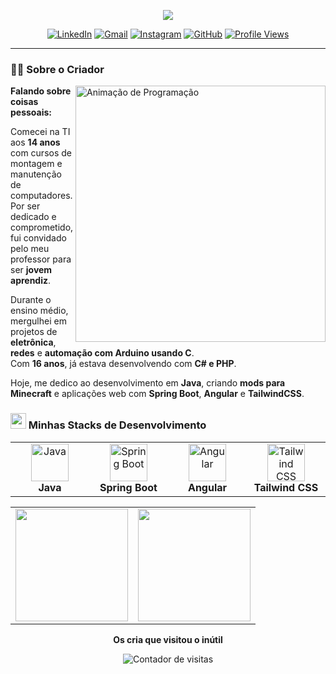 <!-- Cabeçalho animado -->
<p align="center">
  <img src="https://readme-typing-svg.herokuapp.com?font=Fira+Code&weight=700&center=true&vCenter=true&duration=3000&color=1856ED&size=40&width=800&lines=E+aí,+consagrados!+Suave?;Prazer,+eu+sou+o+Carlos!;Só+mais+um+café+e+já+era!;" />
  
</p>

<!-- Contact Section -->
<div align="center">
   <a href="https://www.linkedin.com/in/carlos0ff/" target="_blank"><img src="https://img.shields.io/static/v1?style=for-the-badge&message=LinkedIn&color=0A66C2&logo=LinkedIn&logoColor=FFFFFF&label=" alt="LinkedIn" /></a>
  <a href="mailto:carlosiilva66@gmail.com" target="_blank"><img src="https://img.shields.io/badge/Gmail-D14836?style=for-the-badge&logo=gmail&logoColor=white" alt="Gmail"></a>
  <a href="https://www.instagram.com/carliinhos0f/" target="_blank"><img src="https://img.shields.io/badge/Instagram-E4405F?style=for-the-badge&logo=instagram&logoColor=white" alt="Instagram"></a>
  <a href="https://github.com/carlos0ff" target="_blank"><img src="https://img.shields.io/badge/carlos0ff-%23121011?style=for-the-badge&logo=github&logoColor=white" alt="GitHub"></a>
  <a href="https://github.com/carlos0ff" target="_blank"><img src="https://komarev.com/ghpvc/?username=carlos0ff&label=Visualizações&color=1856ED&style=for-the-badge&logoColor=white" alt="Profile Views"></a>
</div>

---

<!-- About Me Section -->
### 👨‍💻 Sobre o Criador

<!-- GIF animado à direita -->
<img align="right" width="400" height="410" src="https://i.gifer.com/6tXM.gif" alt="Animação de Programação" />

**Falando sobre coisas pessoais:**

Comecei na TI aos **14 anos** com cursos de montagem e manutenção de computadores. Por ser dedicado e comprometido, fui convidado pelo meu professor para ser **jovem aprendiz**.

Durante o ensino médio, mergulhei em projetos de **eletrônica**, **redes** e **automação com Arduino usando C**.  
Com **16 anos**, já estava desenvolvendo com **C# e PHP**.

Hoje, me dedico ao desenvolvimento em **Java**, criando **mods para Minecraft** e aplicações web com **Spring Boot**, **Angular** e **TailwindCSS**.

<!-- Skills Section -->
### <img src="https://media2.giphy.com/media/QssGEmpkyEOhBCb7e1/giphy.gif?cid=ecf05e47a0n3gi1bfqntqmob8g9aid1oyj2wr3ds3mg700bl&rid=giphy.gif" width ="25"> Minhas Stacks de Desenvolvimento

<div align="left">
  <!-- Java Stack -->
  <table>
    <tr>
      <td align="center" width="110">
        <img src="https://cdn.jsdelivr.net/gh/devicons/devicon/icons/java/java-original.svg" width="60" height="60" alt="Java"/>
        <br><strong>Java</strong>
      </td>
      <td align="center" width="110">
        <img src="https://cdn.jsdelivr.net/gh/devicons/devicon/icons/spring/spring-original.svg" width="60" height="60" alt="Spring Boot"/>
        <br><strong>Spring Boot</strong>
      </td>
      <td align="center" width="110">
        <img src="https://cdn.jsdelivr.net/gh/devicons/devicon/icons/angular/angular-original.svg" width="60" height="60" alt="Angular"/>
        <br><strong>Angular</strong>
      </td>
      <td align="center" width="110">
        <img src="https://cdn.jsdelivr.net/gh/devicons/devicon/icons/tailwindcss/tailwindcss-original.svg" width="60" height="60" alt="Tailwind CSS"/>
        <br><strong>Tailwind CSS</strong>
      </td>
    </tr>
  </table>
</div>

<!-- GitHub Stats Section -->
<div align="center">
  <table border="0">
    <tr>
      <td>
        <img height="180em" src="https://github-readme-stats-eight-theta.vercel.app/api?username=carlos0ff&show_icons=true&theme=tokyonight&include_all_commits=true&count_private=true&border_color=00000000"/>
      </td>
      <td>
        <img height="180em" src="https://github-readme-stats-eight-theta.vercel.app/api/top-langs/?username=carlos0ff&layout=compact&theme=tokyonight&border_color=00000000"/>
      </td>
    </tr>
  </table>
</div>




<div align="center">
  <p><b>Os cria que visitou o inútil</b></p>
  <img src="https://profile-counter.glitch.me/carlos0ff/count.svg" alt="Contador de visitas" />
</div>
